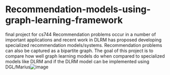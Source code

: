 # Recommendation-models-using-graph-learning-framework
final project for cs744
Recommendation problems occur in a number of important applications and recent work in DLRM has proposed developing specialized recommendation models/systems. Recommendation problems can also be captured as a bipartite graph. The goal of this project is to compare how well graph learning models do when compared to specialized models like DLRM and if the DLRM model can be implemented using DGL/Marius![image](https://user-images.githubusercontent.com/69227993/138492653-2780c888-a3bf-4788-b8da-c2e92525eb83.png)
